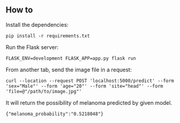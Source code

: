 ## How to 

Install the dependencies:

    pip install -r requirements.txt


Run the Flask server:

    FLASK_ENV=development FLASK_APP=app.py flask run


From another tab, send the image file in a request:

    curl --location --request POST 'localhost:5000/predict' --form 'sex="Male"' --form 'age="20"' --form 'site="head"' --form 'file=@"/path/to/image.jpg"'

It will return the possibility of melanoma predicted by given model.

    {"melanoma_probability":"0.5218048"}